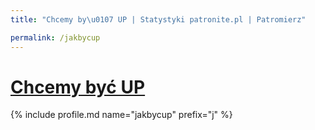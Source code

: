 ```yaml
---
title: "Chcemy by\u0107 UP | Statystyki patronite.pl | Patromierz"

permalink: /jakbycup
---
```


# [Chcemy być UP](https://patronite.pl/jakbycup)

{% include profile.md name="jakbycup" prefix="j" %}
